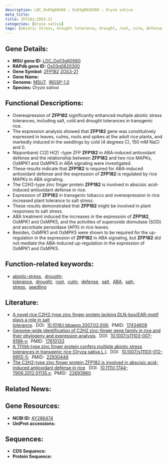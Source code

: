 ```yaml
---
description: LOC_Os03g60560 ; Os03g0820300 ; Oryza sativa
meta_title:
title: ZFP182;ZOS3-21
categories: [Oryza sativa]
tags: [abiotic stress, drought tolerance, drought, root, culm, defense, salt,  ABA , salt stress, seedling]
---
```


## Gene Details:
- **MSU gene ID:** [LOC_Os03g60560](http://rice.uga.edu/cgi-bin/ORF_infopage.cgi?orf=LOC_Os03g60560)  
- **RAPdb gene ID:** [Os03g0820300](https://rapdb.dna.affrc.go.jp/locus/?name=Os03g0820300)  
- **Gene Symbol:** <u>ZFP182</u>&nbsp;<u>ZOS3-21</u>
- **Gene Name:**
- **Genome:**  [MSU7](http://rice.uga.edu/),&nbsp;&nbsp;[IRGSP-1.0](https://rapdb.dna.affrc.go.jp/download/irgsp1.html)
- **Species:** *Oryza sativa*

## Functional Descriptions:
   - Overexpression of **ZFP182** significantly enhanced multiple abiotic stress tolerances, including salt, cold and drought tolerances in transgenic rice.
   - The expression analysis showed that **ZFP182** gene was constitutively expressed in leaves, culms, roots and spikes at the adult rice plants, and markedly induced in the seedlings by cold (4 degrees C), 150 mM NaCl and 0.
   - Nipponbare) C(2) H(2) -type ZFP **ZFP182** in ABA-induced antioxidant defense and the relationship between **ZFP182** and two rice MAPKs, OsMPK1 and OsMPK5 in ABA signaling were investigated.
   - These results indicate that **ZFP182** is required for ABA-induced antioxidant defense and the expression of **ZFP182** is regulated by rice MAPKs in ABA signaling.
   - The C2H2-type zinc finger protein **ZFP182** is involved in abscisic acid-induced antioxidant defense in rice.
   - Expression of **ZFP182** in transgenic tobacco and overexpression in rice increased plant tolerance to salt stress.
   - These results demonstrated that **ZFP182** might be involved in plant responses to salt stress.
   - ABA treatment induced the increases in the expression of **ZFP182**, OsMPK1 and OsMPK5, and the activities of superoxide dismutase (SOD) and ascorbate peroxidase (APX) in rice leaves.
   - Besides, OsMPK1 and OsMPK5 were shown to be required for the up-regulation in the expression of **ZFP182** in ABA signaling, but **ZFP182** did not mediate the ABA-induced up-regulation in the expression of OsMPK1 and OsMPK5.

## Function-related keywords:
   - [abiotic-stress](/tags/abiotic-stress/),&nbsp;&nbsp;[drought-tolerance](/tags/drought-tolerance/),&nbsp;&nbsp;[drought](/tags/drought/),&nbsp;&nbsp;[root](/tags/root/),&nbsp;&nbsp;[culm](/tags/culm/),&nbsp;&nbsp;[defense](/tags/defense/),&nbsp;&nbsp;[salt](/tags/salt/),&nbsp;&nbsp;[ABA](/tags/ABA/),&nbsp;&nbsp;[salt-stress](/tags/salt-stress/),&nbsp;&nbsp;[seedling](/tags/seedling/)

## Literature:
   - [A novel rice C2H2-type zinc finger protein lacking DLN-box/EAR-motif plays a role in salt tolerance](https://www.doi.org/10.1016/j.bbaexp.2007.02.006).&nbsp;&nbsp;DOI:&nbsp;&nbsp;[10.1016/j.bbaexp.2007.02.006](https://www.doi.org/10.1016/j.bbaexp.2007.02.006);&nbsp;&nbsp;PMID:&nbsp;&nbsp;[17434609](https://pubmed.ncbi.nlm.nih.gov/17434609/)
   - [Genome-wide identification of C2H2 zinc-finger gene family in rice and their phylogeny and expression analysis](https://www.doi.org/10.1007/s11103-007-9199-y).&nbsp;&nbsp;DOI:&nbsp;&nbsp;[10.1007/s11103-007-9199-y](https://www.doi.org/10.1007/s11103-007-9199-y);&nbsp;&nbsp;PMID:&nbsp;&nbsp;[17610133](https://pubmed.ncbi.nlm.nih.gov/17610133/)
   - [A TFIIIA-type zinc finger protein confers multiple abiotic stress tolerances in transgenic rice (Oryza sativa L.)](https://www.doi.org/10.1007/s11103-012-9955-5).&nbsp;&nbsp;DOI:&nbsp;&nbsp;[10.1007/s11103-012-9955-5](https://www.doi.org/10.1007/s11103-012-9955-5);&nbsp;&nbsp;PMID:&nbsp;&nbsp;[22930448](https://pubmed.ncbi.nlm.nih.gov/22930448/)
   - [The C2H2-type zinc finger protein ZFP182 is involved in abscisic acid-induced antioxidant defense in rice](https://www.doi.org/10.1111/j.1744-7909.2012.01135.x).&nbsp;&nbsp;DOI:&nbsp;&nbsp;[10.1111/j.1744-7909.2012.01135.x](https://www.doi.org/10.1111/j.1744-7909.2012.01135.x);&nbsp;&nbsp;PMID:&nbsp;&nbsp;[22693960](https://pubmed.ncbi.nlm.nih.gov/22693960/)

## Related News:

## Gene Resources:
- **NCBI ID:**  [AY286474](http://www.ncbi.nlm.nih.gov/nuccore/AY286474)
- **UniProt accessions:** [](https://www.uniprot.org/uniprotkb//entry)

## Sequences:
- **CDS Sequence:**
- **Protein Sequence:**
